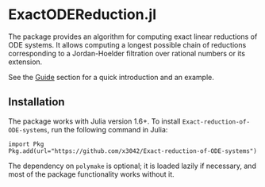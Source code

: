 # ExactODEReduction.jl

The package provides an algorithm for computing exact linear reductions of ODE systems. It allows computing a longest possible chain of reductions corresponding to a Jordan-Hoelder filtration over rational numbers or its extension.

See the [Guide](@ref) section for a quick introduction and an example.

## Installation

The package works with Julia version 1.6+. To install `Exact-reduction-of-ODE-systems`, run the following command in Julia:

```
import Pkg
Pkg.add(url="https://github.com/x3042/Exact-reduction-of-ODE-systems")
```

The dependency on `polymake` is optional; it is loaded lazily if necessary, and most of the package functionality works without it.

